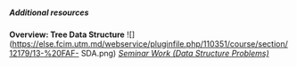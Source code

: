 ##### **Additional resources**
**Overview: Tree Data Structure**
![](https://else.fcim.utm.md/webservice/pluginfile.php/110351/course/section/12179/13-%20FAF-
SDA.png)
_[Seminar Work (Data Structure
Problems)](https://else.fcim.utm.md/mod/assign/view.php?id=41995 "Seminar work
\(Data structure problems\)")_
